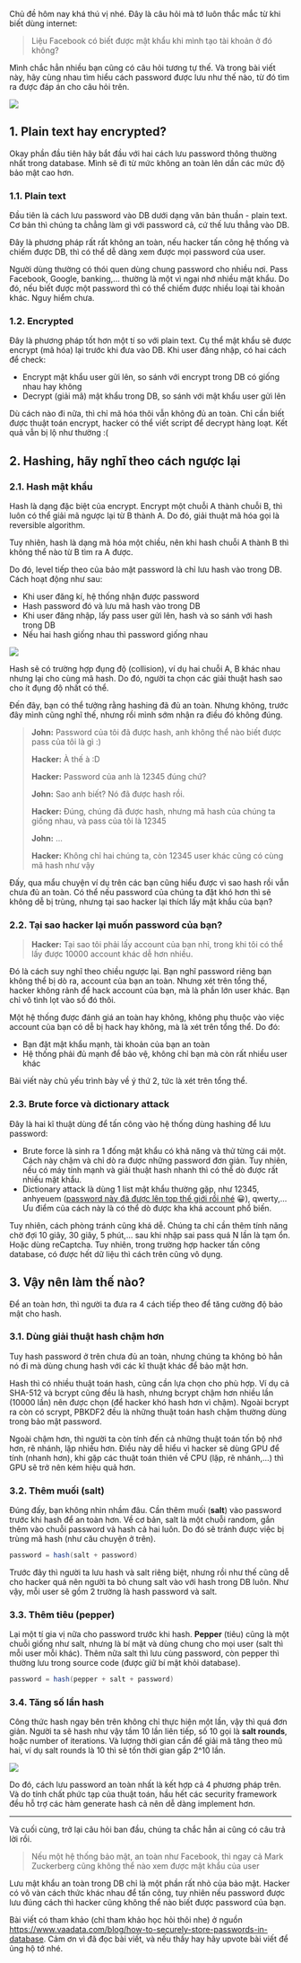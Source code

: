 Chủ đề hôm nay khá thú vị nhé. Đây là câu hỏi mà tớ luôn thắc mắc từ khi biết dùng internet:

> Liệu Facebook có biết được mật khẩu khi mình tạo tài khoản ở đó không?

Mình chắc hẳn nhiều bạn cũng có câu hỏi tương tự thế. Và trong bài viết này, hãy cùng nhau tìm hiểu cách password được lưu như thế nào, từ đó tìm ra được đáp án cho câu hỏi trên.

![](https://images.viblo.asia/4214828e-d35a-4e8c-b42d-9c94049e5867.jpg)

## 1. Plain text hay encrypted?

Okay phần đầu tiên hãy bắt đầu với hai cách lưu password thông thường nhất trong database. Mình sẽ đi từ mức không an toàn lên dần các mức độ bảo mật cao hơn.

### 1.1. Plain text

Đầu tiên là cách lưu password vào DB dưới dạng văn bản thuần - plain text. Cơ bản thì chúng ta chẳng làm gì với password cả, cứ thế lưu thẳng vào DB.

Đây là phương pháp rất rất không an toàn, nếu hacker tấn công hệ thống và chiếm được DB, thì có thể dễ dàng xem được mọi password của user.

Người dùng thường có thói quen dùng chung password cho nhiều nơi. Pass Facebook, Google, banking,... thường là một vì ngại nhớ nhiều mật khẩu. Do đó, nếu biết được một password thì có thể chiếm được nhiều loại tài khoản khác. Nguy hiểm chưa.

### 1.2. Encrypted

Đây là phương pháp tốt hơn một tí so với plain text. Cụ thể mật khẩu sẽ được encrypt (mã hóa) lại trước khi đưa vào DB. Khi user đăng nhập, có hai cách để check:

* Encrypt mật khẩu user gửi lên, so sánh với encrypt trong DB có giống nhau hay không
* Decrypt (giải mã) mật khẩu trong DB, so sánh với mật khẩu user gửi lên

Dù cách nào đi nữa, thì chỉ mã hóa thôi vẫn không đủ an toàn. Chỉ cần biết được thuật toán encrypt, hacker có thể viết script để decrypt hàng loạt. Kết quả vẫn bị lộ như thường :(

## 2. Hashing, hãy nghĩ theo cách ngược lại

### 2.1. Hash mật khẩu

Hash là dạng đặc biệt của encrypt. Encrypt một chuỗi A thành chuỗi B, thì luôn có thể giải mã ngược lại từ B thành A. Do đó, giải thuật mã hóa gọi là reversible algorithm.

Tuy nhiên, hash là dạng mã hóa một chiều, nên khi hash chuỗi A thành B thì không thể nào từ B tìm ra A được.

Do đó, level tiếp theo của bảo mật password là chỉ lưu hash vào trong DB. Cách hoạt động như sau:

* Khi user đăng kí, hệ thống nhận được password
* Hash password đó và lưu mã hash vào trong DB
* Khi user đăng nhập, lấy pass user gửi lên, hash và so sánh với hash trong DB
* Nếu hai hash giống nhau thì password giống nhau

![](https://images.viblo.asia/7c6baa7a-8f3c-463b-98d2-79a1327909be.png)

Hash sẽ có trường hợp đụng độ (collision), ví dụ hai chuỗi A, B khác nhau nhưng lại cho cùng mã hash. Do đó, người ta chọn các giải thuật hash sao cho ít đụng độ nhất có thể.

Đến đây, bạn có thể tưởng rằng hashing đã đủ an toàn. Nhưng không, trước đây mình cũng nghĩ thế, nhưng rồi mình sớm nhận ra điều đó không đúng.

> **John:** Password của tôi đã được hash, anh không thể nào biết được pass của tôi là gì :)
> 
> **Hacker:** À thế à :D
> 
> **Hacker:** Password của anh là 12345 đúng chứ?
> 
> **John:** Sao anh biết? Nó đã được hash rồi.
> 
> **Hacker:** Đúng, chúng đã được hash, nhưng mã hash của chúng ta giống nhau, và pass của tôi là 12345
> 
> **John:** ...
> 
> **Hacker:** Không chỉ hai chúng ta, còn 12345 user khác cũng có cùng mã hash như vậy

Đấy, qua mẩu chuyện ví dụ trên các bạn cũng hiểu được vì sao hash rồi vẫn chưa đủ an toàn. Có thể nếu password của chúng ta đặt khó hơn thì sẽ không dễ bị trùng, nhưng tại sao hacker lại thích lấy mật khẩu của bạn?

### 2.2. Tại sao hacker lại muốn password của bạn?

> **Hacker:** Tại sao tôi phải lấy account của bạn nhỉ, trong khi tôi có thể lấy được 10000 account khác dễ hơn nhiều.

Đó là cách suy nghĩ theo chiều ngược lại. Bạn nghĩ password riêng bạn không thể bị dò ra, account của bạn an toàn. Nhưng xét trên tổng thể, hacker không rảnh để hack account của bạn, mà là phần lớn user khác. Bạn chỉ vô tình lọt vào số đó thôi.

Một hệ thống được đánh giá an toàn hay không, không phụ thuộc vào việc account của bạn có dễ bị hack hay không, mà là xét trên tổng thể. Do đó:

* Bạn đặt mật khẩu mạnh, tài khoản của bạn an toàn
* Hệ thống phải đủ mạnh để bảo vệ, không chỉ bạn mà còn rất nhiều user khác

Bài viết này chủ yếu trình bày về ý thứ 2, tức là xét trên tổng thể.

### 2.3. Brute force và dictionary attack

Đây là hai kĩ thuật dùng để tấn công vào hệ thống dùng hashing để lưu password:

* Brute force là sinh ra 1 đống mật khẩu có khả năng và thử từng cái một. Cách này chậm và chỉ dò ra được những password đơn giản. Tuy nhiên, nếu có máy tính mạnh và giải thuật hash nhanh thì có thể dò được rất nhiều mật khẩu.
* Dictionary attack là dùng 1 list mật khẩu thường gặp, như 12345, anhyeuem ([password này đã được lên top thế giới rồi nhé](https://kenh14.vn/anhyeuem-lot-top-mat-khau-pho-bien-nhat-nam-2020-20201121173358685.chn) 😀), qwerty,… Ưu điểm của cách này là có thể dò được kha khá account phổ biến.

Tuy nhiên, cách phòng tránh cũng khá dễ. Chúng ta chỉ cần thêm tính năng chờ đợi 10 giây, 30 giây, 5 phút,… sau khi nhập sai pass quá N lần là tạm ổn. Hoặc dùng reCaptcha. Tuy nhiên, trong trường hợp hacker tấn công database, có được hết dữ liệu thì cách trên cũng vô dụng.

## 3. Vậy nên làm thế nào?

Để an toàn hơn, thì người ta đưa ra 4 cách tiếp theo để tăng cường độ bảo mật cho hash.

### 3.1. Dùng giải thuật hash chậm hơn

Tuy hash password ở trên chưa đủ an toàn, nhưng chúng ta không bỏ hẳn nó đi mà dùng chung hash với các kĩ thuật khác để bảo mật hơn.

Hash thì có nhiều thuật toán hash, cũng cần lựa chọn cho phù hợp. Ví dụ cả SHA-512 và bcrypt cũng đều là hash, nhưng bcrypt chậm hơn nhiều lần (10000 lần) nên được chọn (để hacker khó hash hơn vì chậm). Ngoài bcrypt ra còn có scrypt, PBKDF2 đều là những thuật toán hash chậm thường dùng trong bảo mật password.

Ngoài chậm hơn, thì người ta còn tính đến cả những thuật toán tốn bộ nhớ hơn, rẽ nhánh, lặp nhiều hơn. Điều này dễ hiểu vì hacker sẽ dùng GPU để tính (nhanh hơn), khi gặp các thuật toán thiên về CPU (lặp, rẽ nhánh,…) thì GPU sẽ trở nên kém hiệu quả hơn.

### 3.2. Thêm muối (salt)

Đúng đấy, bạn không nhìn nhầm đâu. Cần thêm muối (**salt**) vào password trước khi hash để an toàn hơn. Về cơ bản, salt là một chuỗi random, gắn thêm vào chuỗi password và hash cả hai luôn. Do đó sẽ tránh được việc bị trùng mã hash (như câu chuyện ở trên).

```java
password = hash(salt + password)
```

Trước đây thì người ta lưu hash và salt riêng biệt, nhưng rồi như thế cũng dễ cho hacker quá nên người ta bỏ chung salt vào với hash trong DB luôn. Như vậy, mỗi user sẽ gồm 2 trường là hash password và salt.

### 3.3. Thêm tiêu (pepper)

Lại một tí gia vị nữa cho password trước khi hash. **Pepper** (tiêu) cũng là một chuỗi giống như salt, nhưng là bí mật và dùng chung cho mọi user (salt thì mỗi user mỗi khác). Thêm nữa salt thì lưu cùng password, còn pepper thì thường lưu trong source code (được giữ bí mật khỏi database).

```java
password = hash(pepper + salt + password)
```

### 3.4. Tăng số lần hash

Công thức hash ngay bên trên không chỉ thực hiện một lần, vậy thì quá đơn giản. Người ta sẽ hash như vậy tầm 10 lần liên tiếp, số 10 gọi là **salt rounds**, hoặc number of iterations. Và lượng thời gian cần để giải mã tăng theo mũ hai, ví dụ salt rounds là 10 thì sẽ tốn thời gian gấp 2^10 lần.

![](https://images.viblo.asia/916a101a-0bcb-4d09-9e41-7fcd9508f3f3.png)

Do đó, cách lưu password an toàn nhất là kết hợp cả 4 phương pháp trên. Và do tính chất phức tạp của thuật toán, hầu hết các security framework đều hỗ trợ các hàm generate hash cả nên dễ dàng implement hơn.

---

Và cuối cùng, trở lại câu hỏi ban đầu, chúng ta chắc hẳn ai cũng có câu trả lời rồi.

> Nếu một hệ thống bảo mật, an toàn như Facebook, thì ngay cả Mark Zuckerberg cũng không thể nào xem được mật khẩu của user

Lưu mật khẩu an toàn trong DB chỉ là một phần rất nhỏ của bảo mật. Hacker có vô vàn cách thức khác nhau để tấn công, tuy nhiên nếu password được lưu đúng cách thì hacker cũng không thể nào biết được password của bạn.

Bài viết có tham khảo (chỉ tham khảo học hỏi thôi nhe) ở nguồn https://www.vaadata.com/blog/how-to-securely-store-passwords-in-database. Cảm ơn vì đã đọc bài viết, và nếu thấy hay hãy upvote bài viết để ủng hộ tớ nhé.